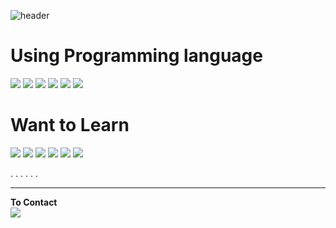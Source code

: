 ![header](https://capsule-render.vercel.app/api?type=waving&color=DEE2FF&height=200&text=Yuso&fontSize=100&fontAlign=70&fontAlignY=45&fontColor=FFFFFF&desc=Studying%20Student&descAlign=70)

# Using Programming language
<img src="https://img.shields.io/badge/C-5E5E5E?style=flat-square&logo=C&logoColor=A8B9CC"/>  <img src="https://img.shields.io/badge/Java-5E5E5E?style=flat-square&logo=Java&logocolor=007396"/>  <img src="https://img.shields.io/badge/Kotlin-5E5E5E?style=flat-square&logo=Kotlin&logocolor=7F52FF"/>  <img src="https://img.shields.io/badge/Python-5E5E5E?style=flat-square&logo=Python&logocolor=3776AB"/>  <img src="https://img.shields.io/badge/Docker-5E5E5E?style=flat-square&logo=Docker&logocolor=2496ED"/>  <img src="https://img.shields.io/badge/JavaScript-5E5E5E?style=flat-square&logo=JavaScript&logocolor=F7DF1E"/>

# Want to Learn  
<img src="https://img.shields.io/badge/C++-5E5E5E?style=flat-square&logo=C++&logoColor=00599C"/>  <img src="https://img.shields.io/badge/HTML5-5E5E5E?style=flat-square&logo=HTML5&logocolor=E34F26"/>  <img src="https://img.shields.io/badge/CSS3-5E5E5E?style=flat-square&logo=CSS3&logocolor=1572B6"/> <img src="https://img.shields.io/badge/MySQL-5E5E5E?style=flat-square&logo=MySQL&logocolor=4479A1"/> <img src="https://img.shields.io/badge/Swift-5E5E5E?style=flat-square&logo=Swift&logocolor=F05138"/>  <img src="https://img.shields.io/badge/Go-5E5E5E?style=flat-square&logo=Go&logocolor=00ADD8"/>

.
.
.
.
.
.

---
**To Contact**  
<a href=https://www.instagram.com/yu.so._/><img src="https://img.shields.io/badge/Insta-FFFFFF?style=flat-square&logo=Instagram&logoColor=E4405F"/></a>
